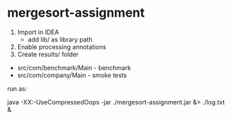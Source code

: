 # mergesort-assignment

1. Import in IDEA
    * add lib/ as library path
2. Enable processing annotations
3. Create results/ folder

* src/com/benchmark/Main - benchmark
* src/com/company/Main - smoke tests

run as:

java -XX:-UseCompressedOops -jar ./mergesort-assignment.jar &> ./log.txt &